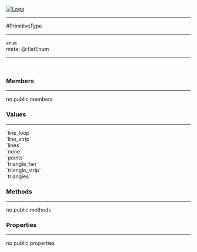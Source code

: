 
[![Logo](../../images/logo.png)](../../api/index.html)

---



#PrimitiveType



---

`enum`
<span class="meta">
<br/>meta: @:flatEnum
</span>


---

&nbsp;
&nbsp;

<h3>Members</h3> <hr/>no public members<h3>Values</h3> <hr/><span class="member signature apipage">`line_loop`<br/> </span>
        <span class="small_desc_flat"></span><span class="member signature apipage">`line_strip`<br/> </span>
        <span class="small_desc_flat"></span><span class="member signature apipage">`lines`<br/> </span>
        <span class="small_desc_flat"></span><span class="member signature apipage">`none`<br/> </span>
        <span class="small_desc_flat"></span><span class="member signature apipage">`points`<br/> </span>
        <span class="small_desc_flat"></span><span class="member signature apipage">`triangle_fan`<br/> </span>
        <span class="small_desc_flat"></span><span class="member signature apipage">`triangle_strip`<br/> </span>
        <span class="small_desc_flat"></span><span class="member signature apipage">`triangles`<br/> </span>
        <span class="small_desc_flat"></span>

<h3>Methods</h3> <hr/>no public methods

<h3>Properties</h3> <hr/>no public properties

&nbsp;
&nbsp;
&nbsp;